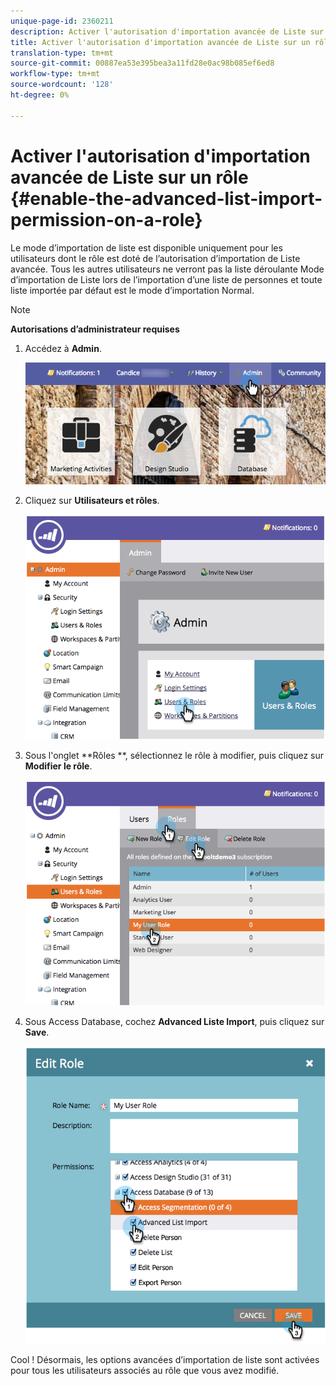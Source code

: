 ```yaml
---
unique-page-id: 2360211
description: Activer l'autorisation d'importation avancée de Liste sur un rôle - Documents marketing - Documentation du produit
title: Activer l'autorisation d'importation avancée de Liste sur un rôle
translation-type: tm+mt
source-git-commit: 00887ea53e395bea3a11fd28e0ac98b085ef6ed8
workflow-type: tm+mt
source-wordcount: '128'
ht-degree: 0%

---
```



# Activer l&#39;autorisation d&#39;importation avancée de Liste sur un rôle {#enable-the-advanced-list-import-permission-on-a-role}

Le mode d’importation de liste est disponible uniquement pour les utilisateurs dont le rôle est doté de l’autorisation d’importation de Liste avancée. Tous les autres utilisateurs ne verront pas la liste déroulante Mode d’importation de Liste lors de l’importation d’une liste de personnes et toute liste importée par défaut est le mode d’importation Normal.

>[!NOTE]
>
>**Autorisations d’administrateur requises**

1. Accédez à **Admin**.

   ![](assets/adminhand-2.png)

1. Cliquez sur **Utilisateurs et rôles**.

   ![](assets/image2014-9-17-11-3a50-3a38.png)

1. Sous l&#39;onglet **Rôles **, sélectionnez le rôle à modifier, puis cliquez sur **Modifier le rôle**.

   ![](assets/image2014-9-17-11-3a51-3a49.png)

1. Sous Access Database, cochez **Advanced Liste Import**, puis cliquez sur **Save**.

   ![](assets/four-1.png)

Cool ! Désormais, les options avancées d’importation de liste sont activées pour tous les utilisateurs associés au rôle que vous avez modifié.
